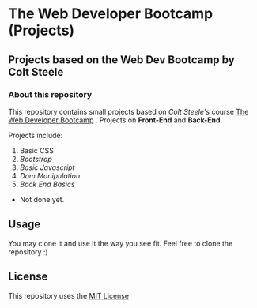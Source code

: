 # The Web Developer Bootcamp (Projects)
## Projects based on the Web Dev Bootcamp by Colt Steele

### About this repository
This repository contains small projects based on *Colt Steele's* course [The Web Developer Bootcamp](https://www.udemy.com/the-web-developer-bootcamp/) .
Projects on **Front-End** and **Back-End**.

Projects include:
1. Basic CSS
2. *Bootstrap*
3. *Basic Javascript*
4. *Dom Manipulation*
5. *Back End Basics*
* Not done yet.

## Usage
You may clone it and use it the way you see fit. Feel free to clone the repository :)

## License
This repository uses the [MIT License](https://choosealicense.com/licenses/mit/)

